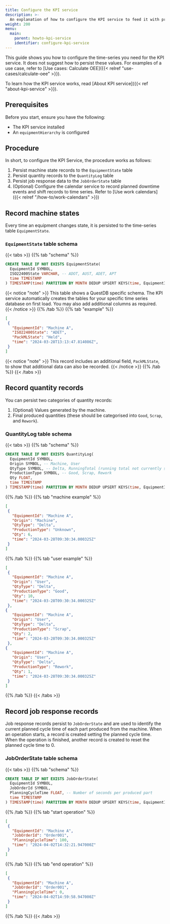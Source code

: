 ```yaml
---
title: Configure the KPI service
description: >-
  An explanation of how to configure the KPI service to feed it with process data
weight: 200
menu:
  main:
    parent: howto-kpi-service
    identifier: configure-kpi-service
---
```


This guide shows you how to configure the time-series you need for the KPI service.
It does not suggest how to persist these values.
For examples of a use case, refer to [Use cases: Calculate OEE]({{< relref "use-cases/calculate-oee" >}}).

To learn how the KPI service works, read [About KPI service]({{< ref "about-kpi-service" >}}).

## Prerequisites

Before you start, ensure you have the following:
- The KPI service installed
- An `equipmentHierarchy` is configured

## Procedure

In short, to configure the KPI Service, the procedure works as follows:

1. Persist machine state records to the `EquipmentState` table
1. Persist quantity records to the `QuantityLog` table
1. Persist job response data to the `JobOrderState` table
1. (Optional) Configure the calendar service to record planned downtime events and shift records to time series. Refer to [Use work calendars]({{< relref "/how-to/work-calendars" >}})

## Record machine states

Every time an equipment changes state, it is persisted to the time-series table `EquipmentState`.

### `EquipmentState` table schema

{{< tabs >}}
{{% tab "schema" %}}

```sql
CREATE TABLE IF NOT EXISTS EquipmentState(
  EquipmentId SYMBOL,
  ISO22400State VARCHAR, -- ADOT, AUST, ADET, APT
  time TIMESTAMP
) TIMESTAMP(time) PARTITION BY MONTH DEDUP UPSERT KEYS(time, EquipmentId);
```

{{< notice "note" >}}
This table shows a QuestDB specific schema.
The KPI service automatically creates the tables for your specific time series database on first load.
You may also add additional columns as required.
{{< /notice >}}
{{% /tab %}}
{{% tab "example" %}}

```json
[
 {
   "EquipmentId": "Machine A",
   "ISO22400State": "ADET",
   "PackMLState": "Held",
   "time": "2024-03-28T13:13:47.814086Z",
 }
]
```

{{< notice "note" >}}
This record includes an additional field, `PackMLState`, to show that additional data can also be recorded.
{{< /notice >}}
{{% /tab %}}
{{< /tabs >}}

## Record quantity records

You can persist two categories of quantity records:

1. (Optional) Values generated by the machine.
1. Final produced quantities (these should be categorised into `Good`, `Scrap`, and `Rework`).

### QuantityLog table schema

{{< tabs >}}
{{% tab "schema" %}}

```sql
CREATE TABLE IF NOT EXISTS QuantityLog(
  EquipmentId SYMBOL,
  Origin SYMBOL, -- Machine, User
  QtyType SYMBOL, -- Delta, RunningTotal (running total not currently supported)
  ProductionType SYMBOL, -- Good, Scrap, Rework
  Qty FLOAT,
  time TIMESTAMP
) TIMESTAMP(time) PARTITION BY MONTH DEDUP UPSERT KEYS(time, EquipmentId, Origin, QtyType, ProductionType);
```

{{% /tab %}}
{{% tab "machine example" %}}

```json
[
 {
   "EquipmentId": "Machine A",
   "Origin": "Machine",
   "QtyType": "Delta",
   "ProductionType": "Unknown",
   "Qty": 6,
   "time": "2024-03-28T09:30:34.000325Z"
 }
]
```

{{% /tab %}}
{{% tab "user example" %}}

```json
[
 {
   "EquipmentId": "Machine A",
   "Origin": "User",
   "QtyType": "Delta",
   "ProductionType": "Good",
   "Qty": 10,
   "time": "2024-03-28T09:30:34.000325Z"
 },
{
   "EquipmentId": "Machine A",
   "Origin": "User",
   "QtyType": "Delta",
   "ProductionType": "Scrap",
   "Qty": 2,
   "time": "2024-03-28T09:30:34.000325Z"
 },
{
   "EquipmentId": "Machine A",
   "Origin": "User",
   "QtyType": "Delta",
   "ProductionType": "Rework",
   "Qty": 1,
   "time": "2024-03-28T09:30:34.000325Z"
 }
]
```

{{% /tab %}}
{{< /tabs >}}

## Record job response records

Job response records persist to `JobOrderState` and are used to identify the current planned cycle time of each part produced from the machine.
When an operation starts, a record is created setting the planned cycle time.
When the operation is finished, another record is created to reset the planned cycle time to 0.

### JobOrderState table schema

{{< tabs >}}
{{% tab "schema" %}}

```sql
CREATE TABLE IF NOT EXISTS JobOrderState(
  EquipmentId SYMBOL,
  JobOrderId SYMBOL,
  PlanningCycleTime FLOAT, -- Number of seconds per produced part
  time TIMESTAMP
) TIMESTAMP(time) PARTITION BY MONTH DEDUP UPSERT KEYS(time, EquipmentId, JobOrderId);
```

{{% /tab %}}
{{% tab "start operation" %}}

```json
[
 {
   "EquipmentId": "Machine A",
   "JobOrderId": "Order001",
   "PlanningCycleTime": 100, 
   "time": "2024-04-02T14:32:21.947000Z"
 }
]
```

{{% /tab %}}
{{% tab "end operation" %}}

```json
[
 {
   "EquipmentId": "Machine A",
   "JobOrderId": "Order001",
   "PlanningCycleTime": 0, 
   "time": "2024-04-02T14:59:58.947000Z"
 }
]
```

{{% /tab %}}
{{< /tabs >}}
